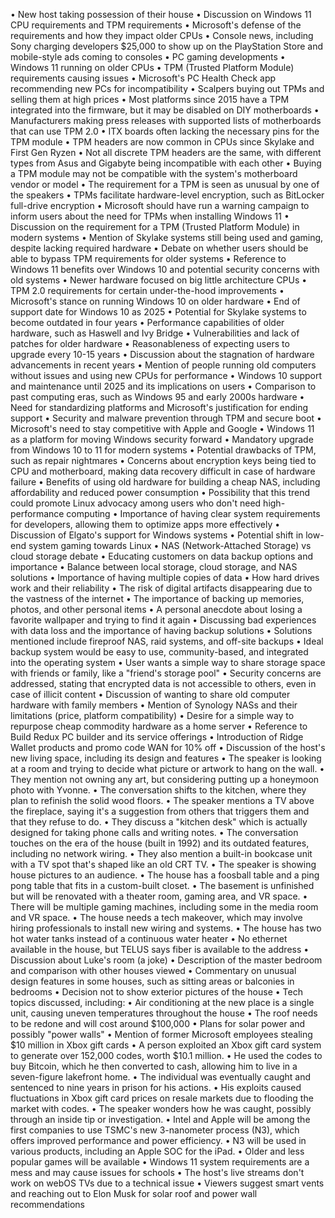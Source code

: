 • New host taking possession of their house
• Discussion on Windows 11 CPU requirements and TPM requirements
• Microsoft's defense of the requirements and how they impact older CPUs
• Console news, including Sony charging developers $25,000 to show up on the PlayStation Store and mobile-style ads coming to consoles
• PC gaming developments
• Windows 11 running on older CPUs
• TPM (Trusted Platform Module) requirements causing issues
• Microsoft's PC Health Check app recommending new PCs for incompatibility
• Scalpers buying out TPMs and selling them at high prices
• Most platforms since 2015 have a TPM integrated into the firmware, but it may be disabled on DIY motherboards
• Manufacturers making press releases with supported lists of motherboards that can use TPM 2.0
• ITX boards often lacking the necessary pins for the TPM module
• TPM headers are now common in CPUs since Skylake and First Gen Ryzen
• Not all discrete TPM headers are the same, with different types from Asus and Gigabyte being incompatible with each other
• Buying a TPM module may not be compatible with the system's motherboard vendor or model
• The requirement for a TPM is seen as unusual by one of the speakers
• TPMs facilitate hardware-level encryption, such as BitLocker full-drive encryption
• Microsoft should have run a warning campaign to inform users about the need for TPMs when installing Windows 11
• Discussion on the requirement for a TPM (Trusted Platform Module) in modern systems
• Mention of Skylake systems still being used and gaming, despite lacking required hardware
• Debate on whether users should be able to bypass TPM requirements for older systems
• Reference to Windows 11 benefits over Windows 10 and potential security concerns with old systems
• Newer hardware focused on big little architecture CPUs
• TPM 2.0 requirements for certain under-the-hood improvements
• Microsoft's stance on running Windows 10 on older hardware
• End of support date for Windows 10 as 2025
• Potential for Skylake systems to become outdated in four years
• Performance capabilities of older hardware, such as Haswell and Ivy Bridge
• Vulnerabilities and lack of patches for older hardware
• Reasonableness of expecting users to upgrade every 10-15 years
• Discussion about the stagnation of hardware advancements in recent years
• Mention of people running old computers without issues and using new CPUs for performance
• Windows 10 support and maintenance until 2025 and its implications on users
• Comparison to past computing eras, such as Windows 95 and early 2000s hardware
• Need for standardizing platforms and Microsoft's justification for ending support
• Security and malware prevention through TPM and secure boot
• Microsoft's need to stay competitive with Apple and Google
• Windows 11 as a platform for moving Windows security forward
• Mandatory upgrade from Windows 10 to 11 for modern systems
• Potential drawbacks of TPM, such as repair nightmares
• Concerns about encryption keys being tied to CPU and motherboard, making data recovery difficult in case of hardware failure
• Benefits of using old hardware for building a cheap NAS, including affordability and reduced power consumption
• Possibility that this trend could promote Linux advocacy among users who don't need high-performance computing
• Importance of having clear system requirements for developers, allowing them to optimize apps more effectively
• Discussion of Elgato's support for Windows systems
• Potential shift in low-end system gaming towards Linux
• NAS (Network-Attached Storage) vs cloud storage debate
• Educating customers on data backup options and importance
• Balance between local storage, cloud storage, and NAS solutions
• Importance of having multiple copies of data
• How hard drives work and their reliability
• The risk of digital artifacts disappearing due to the vastness of the internet
• The importance of backing up memories, photos, and other personal items
• A personal anecdote about losing a favorite wallpaper and trying to find it again
• Discussing bad experiences with data loss and the importance of having backup solutions
• Solutions mentioned include fireproof NAS, raid systems, and off-site backups
• Ideal backup system would be easy to use, community-based, and integrated into the operating system
• User wants a simple way to share storage space with friends or family, like a "friend's storage pool"
• Security concerns are addressed, stating that encrypted data is not accessible to others, even in case of illicit content
• Discussion of wanting to share old computer hardware with family members
• Mention of Synology NASs and their limitations (price, platform compatibility)
• Desire for a simple way to repurpose cheap commodity hardware as a home server
• Reference to Build Redux PC builder and its service offerings
• Introduction of Ridge Wallet products and promo code WAN for 10% off
• Discussion of the host's new living space, including its design and features
• The speaker is looking at a room and trying to decide what picture or artwork to hang on the wall.
• They mention not owning any art, but considering putting up a honeymoon photo with Yvonne.
• The conversation shifts to the kitchen, where they plan to refinish the solid wood floors.
• The speaker mentions a TV above the fireplace, saying it's a suggestion from others that triggers them and that they refuse to do.
• They discuss a "kitchen desk" which is actually designed for taking phone calls and writing notes.
• The conversation touches on the era of the house (built in 1992) and its outdated features, including no network wiring.
• They also mention a built-in bookcase unit with a TV spot that's shaped like an old CRT TV.
• The speaker is showing house pictures to an audience.
• The house has a foosball table and a ping pong table that fits in a custom-built closet.
• The basement is unfinished but will be renovated with a theater room, gaming area, and VR space.
• There will be multiple gaming machines, including some in the media room and VR space.
• The house needs a tech makeover, which may involve hiring professionals to install new wiring and systems.
• The house has two hot water tanks instead of a continuous water heater
• No ethernet available in the house, but TELUS says fiber is available to the address
• Discussion about Luke's room (a joke)
• Description of the master bedroom and comparison with other houses viewed
• Commentary on unusual design features in some houses, such as sitting areas or balconies in bedrooms
• Decision not to show exterior pictures of the house
• Tech topics discussed, including:
  • Air conditioning at the new place is a single unit, causing uneven temperatures throughout the house
  • The roof needs to be redone and will cost around $100,000
  • Plans for solar power and possibly "power walls"
• Mention of former Microsoft employees stealing $10 million in Xbox gift cards
• A person exploited an Xbox gift card system to generate over 152,000 codes, worth $10.1 million.
• He used the codes to buy Bitcoin, which he then converted to cash, allowing him to live in a seven-figure lakefront home.
• The individual was eventually caught and sentenced to nine years in prison for his actions.
• His exploits caused fluctuations in Xbox gift card prices on resale markets due to flooding the market with codes.
• The speaker wonders how he was caught, possibly through an inside tip or investigation.
• Intel and Apple will be among the first companies to use TSMC's new 3-nanometer process (N3), which offers improved performance and power efficiency.
• N3 will be used in various products, including an Apple SOC for the iPad.
• Older and less popular games will be available
• Windows 11 system requirements are a mess and may cause issues for schools
• The host's live streams don't work on webOS TVs due to a technical issue
• Viewers suggest smart vents and reaching out to Elon Musk for solar roof and power wall recommendations